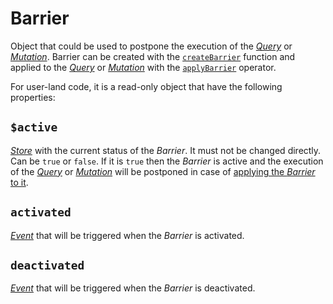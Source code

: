 # Barrier <Badge type="tip" text="since v0.11.0" />

Object that could be used to postpone the execution of the [_Query_](/api/primitives/query) or [_Mutation_](/api/primitives/mutation). Barrier can be created with the [`createBarrier`](/api/factories/create_barrier) function and applied to the [_Query_](/api/primitives/query) or [_Mutation_](/api/primitives/mutation) with the [`applyBarrier`](/api/operators/apply_barrier) operator.

For user-land code, it is a read-only object that have the following properties:

## `$active`

[_Store_](https://effector.dev/docs/api/effector/store) with the current status of the _Barrier_. It must not be changed directly. Can be `true` or `false`. If it is `true` then the _Barrier_ is active and the execution of the [_Query_](/api/primitives/query) or [_Mutation_](/api/primitives/mutation) will be postponed in case of [applying the _Barrier_ to it](/api/operators/apply_barrier).

## `activated`

[_Event_](https://effector.dev/docs/api/effector/event) that will be triggered when the _Barrier_ is activated.

## `deactivated`

[_Event_](https://effector.dev/docs/api/effector/event) that will be triggered when the _Barrier_ is deactivated.
